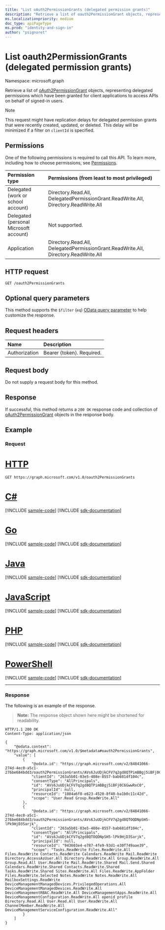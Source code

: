 ```yaml
---
title: "List oAuth2PermissionGrants (delegated permission grants)"
description: "Retrieve a list of oauth2PermissionGrant objects, representing delegated permission grants."
ms.localizationpriority: medium
doc_type: apiPageType
ms.prod: "identity-and-sign-in"
author: "psignoret"
---
```


# List oauth2PermissionGrants (delegated permission grants)

Namespace: microsoft.graph

Retrieve a list of [oAuth2PermissionGrant](../resources/oauth2permissiongrant.md) objects, representing delegated permissions which have been granted for client applications to access APIs on behalf of signed-in users.

> [!NOTE]
> This request might have replication delays for delegated permission grants that were recently created, updated, or deleted. This delay will be minimized if a filter on `clientId` is specified.

## Permissions

One of the following permissions is required to call this API. To learn more, including how to choose permissions, see [Permissions](/graph/permissions-reference).

|Permission type      | Permissions (from least to most privileged)              |
|:--------------------|:---------------------------------------------------------|
|Delegated (work or school account) | Directory.Read.All, DelegatedPermissionGrant.ReadWrite.All, Directory.ReadWrite.All    |
|Delegated (personal Microsoft account) | Not supported.    |
|Application | Directory.Read.All, DelegatedPermissionGrant.ReadWrite.All, Directory.ReadWrite.All |

## HTTP request

<!-- { "blockType": "ignored" } -->

```http
GET /oauth2PermissionGrants
```

## Optional query parameters

This method supports the `$filter` (`eq`) [OData query parameter](/graph/query-parameters) to help customize the response.

## Request headers

| Name          | Description               |
|:--------------|:--------------------------|
| Authorization | Bearer {token}. Required. |

## Request body

Do not supply a request body for this method.

## Response

If successful, this method returns a `200 OK` response code and collection of [oAuth2PermissionGrant](../resources/oauth2permissiongrant.md) objects in the response body.

## Example

### Request


# [HTTP](#tab/http)
<!-- {
  "blockType": "request",
  "name": "list_oauth2permissiongrants"
}-->

```msgraph-interactive
GET https://graph.microsoft.com/v1.0/oauth2PermissionGrants
```

# [C#](#tab/csharp)
[!INCLUDE [sample-code](../includes/snippets/csharp/list-oauth2permissiongrants-csharp-snippets.md)]
[!INCLUDE [sdk-documentation](../includes/snippets/snippets-sdk-documentation-link.md)]

# [Go](#tab/go)
[!INCLUDE [sample-code](../includes/snippets/go/list-oauth2permissiongrants-go-snippets.md)]
[!INCLUDE [sdk-documentation](../includes/snippets/snippets-sdk-documentation-link.md)]

# [Java](#tab/java)
[!INCLUDE [sample-code](../includes/snippets/java/list-oauth2permissiongrants-java-snippets.md)]
[!INCLUDE [sdk-documentation](../includes/snippets/snippets-sdk-documentation-link.md)]

# [JavaScript](#tab/javascript)
[!INCLUDE [sample-code](../includes/snippets/javascript/list-oauth2permissiongrants-javascript-snippets.md)]
[!INCLUDE [sdk-documentation](../includes/snippets/snippets-sdk-documentation-link.md)]

# [PHP](#tab/php)
[!INCLUDE [sample-code](../includes/snippets/php/list-oauth2permissiongrants-php-snippets.md)]
[!INCLUDE [sdk-documentation](../includes/snippets/snippets-sdk-documentation-link.md)]

# [PowerShell](#tab/powershell)
[!INCLUDE [sample-code](../includes/snippets/powershell/list-oauth2permissiongrants-powershell-snippets.md)]
[!INCLUDE [sdk-documentation](../includes/snippets/snippets-sdk-documentation-link.md)]

---

### Response

The following is an example of the response.

> **Note:** The response object shown here might be shortened for readability.

<!-- {
  "blockType": "response",
  "truncated": true,
  "@odata.type": "microsoft.graph.oAuth2PermissionGrant",
  "isCollection": true
} -->

```http
HTTP/1.1 200 OK
Content-Type: application/json

{
    "@odata.context": "https://graph.microsoft.com/v1.0/$metadata#oauth2PermissionGrants",
    "value": [
        {
            "@odata.id": "https://graph.microsoft.com/v2/84841066-274d-4ec0-a5c1-276be684bdd3/oauth2PermissionGrants/AVs6JuUDjkCFV7q2gd8QTPimBBgj5iBFj0C6GwwRxC0",
            "clientId": "263a5b01-03e5-408e-8557-bab681df104c",
            "consentType": "AllPrincipals",
            "id": "AVs6JuUDjkCFV7q2gd8QTPimBBgj5iBFj0C6GwwRxC0",
            "principalId": null,
            "resourceId": "1804a6f8-e623-4520-8f40-ba1b0c11c42d",
            "scope": "User.Read Group.ReadWrite.All"
        },
        {
            "@odata.id": "https://graph.microsoft.com/v2/84841066-274d-4ec0-a5c1-276be684bdd3/oauth2PermissionGrants/AVs6JuUDjkCFV7q2gd8QTOQDNpSH5-lPk9HjD3Sarjk",
            "clientId": "263a5b01-03e5-408e-8557-bab681df104c",
            "consentType": "AllPrincipals",
            "id": "AVs6JuUDjkCFV7q2gd8QTOQDNpSH5-lPk9HjD3Sarjk",
            "principalId": null,
            "resourceId": "943603e4-e787-4fe9-93d1-e30f749aae39",
            "scope": "Tasks.ReadWrite Files.ReadWrite.All Files.ReadWrite Contacts.ReadWrite Calendars.ReadWrite Mail.ReadWrite Directory.AccessAsUser.All Directory.ReadWrite.All Group.ReadWrite.All Group.Read.All User.ReadWrite Mail.ReadWrite.Shared Mail.Send.Shared Calendars.ReadWrite.Shared Contacts.ReadWrite.Shared Tasks.ReadWrite.Shared Sites.ReadWrite.All Files.ReadWrite.AppFolder Files.ReadWrite.Selected Notes.ReadWrite Notes.ReadWrite.All MailboxSettings.ReadWrite DeviceManagementManagedDevices.PrivilegedOperations.All DeviceManagementManagedDevices.ReadWrite.All DeviceManagementRBAC.ReadWrite.All DeviceManagementApps.ReadWrite.All DeviceManagementConfiguration.ReadWrite.All openid profile Directory.Read.All User.Read.All User.ReadWrite.All ChannelMember.ReadWrite.All DeviceManagementServiceConfiguration.ReadWrite.All"
        }
    ]
}
```

<!-- uuid: 8fcb5dbc-d5aa-4681-8e31-b001d5168d79
2015-10-25 14:57:30 UTC -->
<!--
{
  "type": "#page.annotation",
  "description": "List oauth2PermissionGrants",
  "keywords": "",
  "section": "documentation",
  "tocPath": "",
  "suppressions": [
  ]
}
-->

